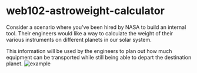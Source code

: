 # web102-astroweight-calculator
 Consider a scenario where you've been hired by NASA to build an internal tool. 
 Their engineers would like a way to calculate the weight of their various instruments on different planets in our solar system.

This information will be used by the engineers to plan out how much equipment can be transported while still being able to depart the destination planet.
![example](https://user-images.githubusercontent.com/102883710/171950684-6c71adfc-5ab3-4400-86c0-9b4b503f3564.png)
